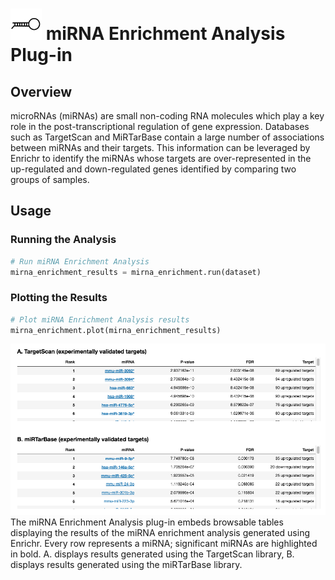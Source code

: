 <img src="img/mirna_enrichment-icon.png" width="50px"> miRNA Enrichment Analysis Plug-in
================

Overview
----------------
microRNAs (miRNAs) are small non-coding RNA molecules which play a key role in the post-transcriptional regulation of gene expression. Databases such as TargetScan and MiRTarBase contain a large number of associations between miRNAs and their targets. This information can be leveraged by Enrichr to identify the miRNAs whose targets are over-represented in the up-regulated and down-regulated genes identified by comparing two groups of samples.

Usage
----------------
### Running the Analysis
```python
# Run miRNA Enrichment Analysis
mirna_enrichment_results = mirna_enrichment.run(dataset)
```


### Plotting the Results
```python
# Plot miRNA Enrichment Analysis results
mirna_enrichment.plot(mirna_enrichment_results)
```
<img src="img/mirna_enrichment-example.png"> 
The miRNA Enrichment Analysis plug-in embeds browsable tables displaying the results of the miRNA enrichment analysis generated using Enrichr. Every row represents a miRNA; significant miRNAs are highlighted in bold. A. displays results generated using the TargetScan library, B. displays results generated using the miRTarBase library.